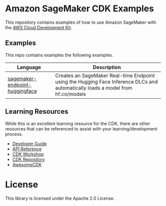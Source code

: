 # Amazon SageMaker CDK Examples

This repository contains examples of how to use Amazon SageMaker with the [AWS Cloud Development
Kit](https://github.com/awslabs/aws-cdk).

## Examples
This repo contains examples the following examples. 

| Language                                                                            | Description                                                                                                                     |
| ----------------------------------------------------------------------------------- | ------------------------------------------------------------------------------------------------------------------------------- |
| [sagemaker-endpoint-huggingface](./real-time-endpoint-huggingface-hub/bin/index.ts) | Creates an SageMaker Real-time Endpoint using the Hugging Face Inference DLCs and automatically loads a model from hf.co/models |

## Learning Resources
While this is an excellent learning resource for the CDK, there are other resources that can be referenced to assist with your learning/development process.

- [Developer Guide](https://docs.aws.amazon.com/cdk/latest/guide/home.html)
- [API Reference](https://docs.aws.amazon.com/cdk/api/latest/docs/aws-construct-library.html)
- [CDK Workshop](https://cdkworkshop.com/)
- [CDK Repository](https://github.com/aws/aws-cdk)
- [AwesomeCDK](https://github.com/kolomied/awesome-cdk)

# License 

This library is licensed under the Apache 2.0 License.
